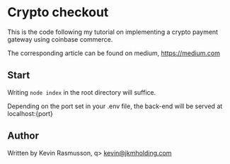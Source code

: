 # Crypto checkout

This is the code following my tutorial on implementing a crypto payment gateway using coinbase commerce.

The corresponding article can be found on medium, https://medium.com

## Start

Writing `node index` in the root directory will suffice.

Depending on the port set in your .env file, the back-end will be served at localhost:{port}

## Author

Written by Kevin Rasmusson, q> kevin@jkmholding.com
